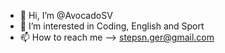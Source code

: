 - 👋 Hi, I’m @AvocadoSV
- 👀 I’m interested in Coding, English and Sport
- 📫 How to reach me --> stepsn.ger@gmail.com
<!---
AvocadoSV/AvocadoSV is a ✨ special ✨ repository because its `README.md` (this file) appears on your GitHub profile.
You can click the Preview link to take a look at your changes.
--->
